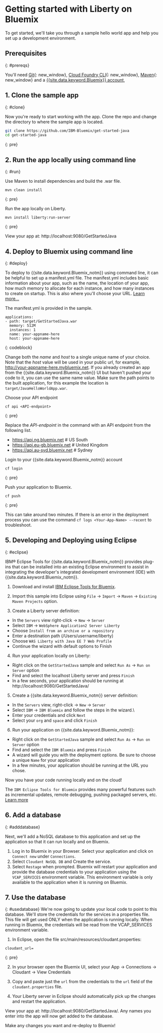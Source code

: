 
# Getting started with Liberty on Bluemix
To get started, we'll take you through a sample hello world app and help you set up a development environment.

## Prerequisites
{: #prereqs}

You'll need [Git](https://git-scm.com/downloads){: new_window}, [Cloud Foundry CLI](https://github.com/cloudfoundry/cli#downloads){: new_window}, [Maven](https://maven.apache.org/download.cgi){: new_window} and a [{{site.data.keyword.Bluemix}} account](https://console.ng.bluemix.net/registration/),

## 1. Clone the sample app
{: #clone}

Now you're ready to start working with the app. Clone the repo and change the directory to where the sample app is located.
  ```bash
  git clone https://github.com/IBM-Bluemix/get-started-java
  cd get-started-java
  ```
  {: pre}

## 2. Run the app locally using command line
{: #run}

Use Maven to install dependencies and build the .war file.

  ```
  mvn clean install
  ```
  {: pre}

Run the app locally on Liberty.
  ```
  mvn install liberty:run-server
  ```
  {: pre}

View your app at: http://localhost:9080/GetStartedJava


## 4. Deploy to Bluemix using command line
{: #deploy}

To deploy to {{site.data.keyword.Bluemix_notm}} using command line, it can be helpful to set up a manifest.yml file. The manifest.yml includes basic information about your app, such as the name, the location of your app, how much memory to allocate for each instance, and how many instances to create on startup. This is also where you'll choose your URL. [Learn more...](/docs/manageapps/depapps.html#appmanifest)

The manifest.yml is provided in the sample.

  ```
  applications:
  - path: target/GetStartedJava.war
    memory: 512M
    instances: 1
    name: your-appname-here
    host: your-appname-here
  ```
  {: codeblock}

Change both the *name* and *host* to a single unique name of your choice. Note that the *host* value will be used in your public url, for example, http://your-appname-here.mybluemix.net. If you already created an app from the {{site.data.keyword.Bluemix_notm}} UI but haven't pushed your code to it, you can use the same name value. Make sure the path points to the built application, for this example the location is `target/JavaHelloWorldApp.war`.

Choose your API endpoint
   ```
   cf api <API-endpoint>
   ```
   {: pre}

Replace the *API-endpoint* in the command with an API endpoint from the following list.
* https://api.ng.bluemix.net # US South
* https://api.eu-gb.bluemix.net # United Kingdom
* https://api.au-syd.bluemix.net # Sydney

Login to your {{site.data.keyword.Bluemix_notm}} account
  ```
  cf login
  ```
  {: pre}

Push your application to Bluemix.
  ```
  cf push
  ```
  {: pre}

This can take around two minutes. If there is an error in the deployment process you can use the command `cf logs <Your-App-Name> --recent` to troubleshoot.

## 5. Developing and Deploying using Eclipse
{: #eclipse}

IBM® Eclipse Tools for {{site.data.keyword.Bluemix_notm}} provides plug-ins that can be installed into an existing Eclipse environment to assist in integrating the developer's integrated development environment (IDE) with {{site.data.keyword.Bluemix_notm}}.

1. Download and install  [IBM Eclipse Tools for Bluemix](https://developer.ibm.com/wasdev/downloads/#asset/tools-IBM_Eclipse_Tools_for_Bluemix).

2. Import this sample into Eclipse using `File` -> `Import` -> `Maven` -> `Existing Maven Projects` option.

3. Create a Liberty server definition:
  - In the `Servers` view right-click -> `New` -> `Server`
  - Select `IBM` -> `WebSphere Application2 Server Liberty`
  - Choose `Install from an archive or a repository`
  - Enter a destination path (/Users/username/liberty)
  - Choose `WAS Liberty with Java EE 7 Web Profile`
  - Continue the wizard with default options to Finish

4. Run your application locally on Liberty:
  - Right click on the `GetStartedJava` sample and select `Run As` -> `Run on Server` option
  - Find and select the localhost Liberty server and press `Finish`
  - In a few seconds, your application should be running at http://localhost:9080/GetStartedJava/

5. Create a {{site.data.keyword.Bluemix_notm}} server definition:
  - In the `Servers` view, right-click -> `New` -> `Server`
  - Select `IBM` -> `IBM Bluemix` and follow the steps in the wizard.\
  - Enter your credentials and click `Next`
  - Select your `org` and `space` and click `Finish`

6. Run your application on {{site.data.keyword.Bluemix_notm}}:
  - Right click on the `GetStartedJava` sample and select `Run As` -> `Run on Server` option
  - Find and select the `IBM Bluemix` and press `Finish`
  - A wizard will guide you with the deployment options. Be sure to choose a unique `Name` for your application
  - In a few minutes, your application should be running at the URL you chose.

Now you have your code running locally and on the cloud!

The `IBM Eclipse Tools for Bluemix` provides many powerful features such as incremental updates, remote debugging, pushing packaged servers, etc. [Learn more](/docs/manageapps/eclipsetools/eclipsetools.html)


## 6. Add a database
{: #adddatabase}

Next, we'll add a NoSQL database to this application and set up the application so that it can run locally and on Bluemix.

1. Log in to Bluemix in your Browser. Select your application and click on `Connect new` under `Connections`.
2. Select `Cloudant NoSQL DB` and Create the service.
3. Select `Restage` when prompted. Bluemix will restart your application and provide the database credentials to your application using the `VCAP_SERVICES` environment variable. This environment variable is only available to the application when it is running on Bluemix.

## 7. Use the database
{: #usedatabase}
We're now going to update your local code to point to this database. We'll store the credentials for the services in a properties file. This file will get used ONLY when the application is running locally. When running in Bluemix, the credentials will be read from the VCAP_SERVICES environment variable.

1. In Eclipse, open the file src/main/resources/cloudant.properties:
  ```
  cloudant_url=
  ```
  {: pre}

2. In your browser open the Bluemix UI, select your App -> Connections -> Cloudant -> View Credentials

3. Copy and paste just the `url` from the credentials to the `url` field of the `cloudant.properties` file.

4. Your Liberty server in Eclipse should automatically pick up the changes and restart the application.

  View your app at: http://localhost:9080/GetStartedJava/. Any names you enter into the app will now get added to the database.

  Make any changes you want and re-deploy to Bluemix!
